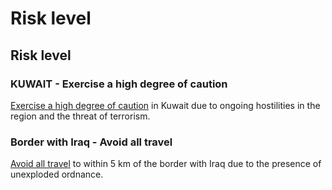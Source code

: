 # Risk level

## Risk level

### KUWAIT - Exercise a high degree of caution

[Exercise a high degree of caution](#levels "Risk Levels") in Kuwait due to ongoing hostilities in the region and the threat of terrorism.

### Border with Iraq - Avoid all travel

[Avoid all travel](#levels "Risk Levels") to within 5 km of the border with Iraq due to the presence of unexploded ordnance.